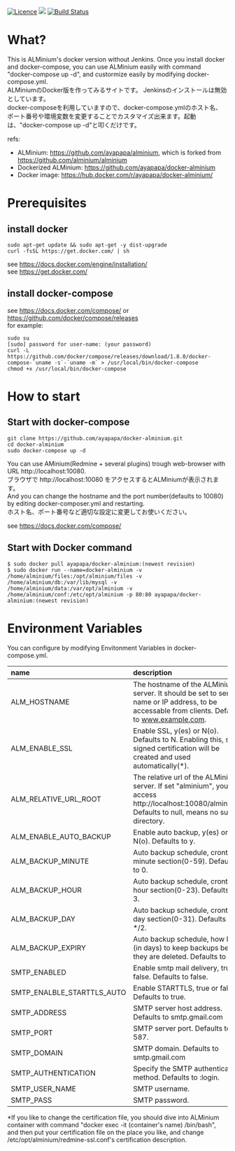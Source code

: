 
[![Licence](https://img.shields.io/npm/l/express.svg)](https://github.com/ayapapa/docker-alminium/edit/master/LICENSE)
[![](https://images.microbadger.com/badges/image/ayapapa/docker-alminium.svg)](https://microbadger.com/images/ayapapa/docker-alminium "Get your own image badge on microbadger.com")
[![Build Status](https://secure.travis-ci.org/ayapapa/docker-alminium.png?branch=master)](http://travis-ci.org/ayapapa/docker-alminium)

# What?
This is ALMinium's docker version without Jenkins. Once you install docker and docker-compose, you can use ALMinium easily with command "docker-compose up -d", and custormize easily by modifying docker-compose.yml.  
ALMiniumのDocker版を作ってみるサイトです。 Jenkinsのインストールは無効としています。  
docker-composeを利用していますので、docker-compose.ymlのホスト名、ポート番号や環境変数を変更することでカスタマイズ出来ます。起動は、"docker-compose up -d"と叩くだけです。  

refs:  
* ALMinium: https://github.com/ayapapa/alminium, which is forked from https://github.com/alminium/alminium  
* Dockerized ALMinium: https://github.com/ayapapa/docker-alminium  
* Docker image: https://hub.docker.com/r/ayapapa/docker-alminium/  

# Prerequisites
## install docker
```shell
sudo apt-get update && sudo apt-get -y dist-upgrade
curl -fsSL https://get.docker.com/ | sh
```
see https://docs.docker.com/engine/installation/   
see https://get.docker.com/

## install docker-compose
see https://docs.docker.com/compose/  or https://github.com/docker/compose/releases  
for example:
```shell
sudo su
[sudo] password for user-name: (your password)
curl -L https://github.com/docker/compose/releases/download/1.8.0/docker-compose-`uname -s`-`uname -m` > /usr/local/bin/docker-compose
chmod +x /usr/local/bin/docker-compose
```

# How to start  
## Start with docker-compose
```shell
git clone https://github.com/ayapapa/docker-alminium.git  
cd docker-alminium  
sudo docker-compose up -d  
```
You can use AMinium(Redmine + several plugins) trough web-browser with URL http://localhost:10080.  
ブラウザで http://localhost:10080 をアクセスするとALMiniumが表示されます。  
And you can change the hostname and the port number(defaults to 10080) by editing docker-composer.yml and restarting.  
ホスト名、ポート番号など適切な設定に変更してお使いください。

see https://docs.docker.com/compose/

## Start with Docker command
```shell
$ sudo docker pull ayapapa/docker-alminium:(newest revision)
$ sudo docker run --name=docker-alminium -v /home/alminium/files:/opt/alminium/files -v /home/alminium/db:/var/lib/mysql -v /home/alminium/data:/var/opt/alminium -v /home/alminium/conf:/etc/opt/alminium -p 80:80 ayapapa/docker-alminium:(newest revision)
```

# Environment Variables  
You can configure by modifying Envitonment Variables in docker-compose.yml.  

| name | description |
|:-----|:------------|
| ALM_HOSTNAME | The hostname of the ALMinium server. It should be set to server name or IP address, to be accessable from clients. Defaults to www.example.com. |
| ALM_ENABLE_SSL | Enable SSL, y(es) or N(o). Defaults to N. Enabling this, self-signed certification will be created and used automatically(*). |
| ALM_RELATIVE_URL_ROOT | The relative url of the ALMinium server. If set "alminium", you can access http://localhost:10080/alminium/. Defaults to null, means no sub-directory. |
| ALM_ENABLE_AUTO_BACKUP | Enable auto backup, y(es) or N(o). Defaults to y. | 
| ALM_BACKUP_MINUTE | Auto backup schedule, crontab minute section(0-59). Defaults to 0. |
| ALM_BACKUP_HOUR   | Auto backup schedule, crontab hour section(0-23). Defaults to 3. |
| ALM_BACKUP_DAY    | Auto backup schedule, crontab day section(0-31). Defaults to */2. |
| ALM_BACKUP_EXPIRY | Auto backup schedule, how long (in days) to keep backups before they are deleted. Defaults to 14. |
| SMTP_ENABLED | Enable smtp mail delivery, true or false. Defaults to false. |
| SMTP_ENALBLE_STARTTLS_AUTO | Enable STARTTLS, true or false. Defaults to true. |
| SMTP_ADDRESS | SMTP server host address. Defaults to smtp.gmail.com |
| SMTP_PORT    | SMTP server port. Defaults to 587. |
| SMTP_DOMAIN  | SMTP domain. Defaults to smtp.gmail.com |
| SMTP_AUTHENTICATION | Specify the SMTP authentication method. Defaults to :login. |
| SMTP_USER_NAME | SMTP username. |
| SMTP_PASS      | SMTP password. |

*If you like to change the certification file, you should dive into ALMinium container with command "docker exec -it (container's name) /bin/bash", and then put your certification file on the place you like, and change /etc/opt/alminium/redmine-ssl.conf's certification description.


